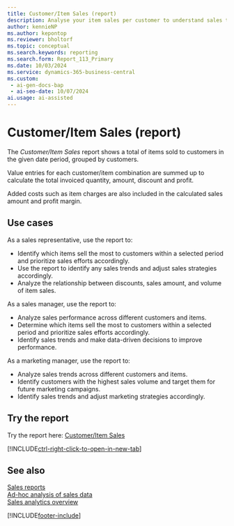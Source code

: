 ```yaml
---
title: Customer/Item Sales (report)
description: Analyse your item sales per customer to understand sales trends, optimise inventory management and improve marketing efforts. Assess the relationship between discounts, sales amount and volume of item sales.
author: kennieNP
ms.author: kepontop
ms.reviewer: bholtorf
ms.topic: conceptual
ms.search.keywords: reporting
ms.search.form: Report_113_Primary
ms.date: 10/03/2024
ms.service: dynamics-365-business-central
ms.custom:
 - ai-gen-docs-bap
 - ai-seo-date: 10/07/2024
ai.usage: ai-assisted
---
```


# Customer/Item Sales (report)

The *Customer/Item Sales* report shows a total of items sold to customers in the given date period, grouped by customers.

Value entries for each customer/item combination are summed up to calculate the total invoiced quantity, amount, discount and profit.

Added costs such as item charges are also included in the calculated sales amount and profit margin.

## Use cases

<!-- 
Prompt

Below is a report in an ERP system. Provide 3-4 use cases for different personas working with sales.
Format like this:    
  
As a <persona>, use the report to    
* use case 1  
* use case 2    

Do not capitalize the persona names. 

## Report description
Shows a list of item sales for each customer during a selected time period. The report contains information on quantity, sales amount, profit, and possible discounts. It can be used, for example, to analyze a company's customer groups.

### What the report does
Shows a total of items sold to customers in the given date period, grouped by customers.

Value entries for each customer/item combination is summed up to calculate the total invoiced quantity, amount, discount and profit.

Added costs such as item charges are also included in the calculated sales amount & profit margin.

### Use cases
Analyse your item sales per customer to understand sales trends, optimise inventory management and improve marketing efforts.

Assess the relationship between discounts, sales amount and volume of item sales.

Please include your data sources and URLs

-->

As a sales representative, use the report to:
* Identify which items sell the most to customers within a selected period and prioritize sales efforts accordingly.
* Use the report to identify any sales trends and adjust sales strategies accordingly.
* Analyze the relationship between discounts, sales amount, and volume of item sales.

As a sales manager, use the report to:
* Analyze sales performance across different customers and items.
* Determine which items sell the most to customers within a selected period and prioritize sales efforts accordingly.
* Identify sales trends and make data-driven decisions to improve performance.

As a marketing manager, use the report to:
* Analyze sales trends across different customers and items.
* Identify customers with the highest sales volume and target them for future marketing campaigns.
* Identify sales trends and adjust marketing strategies accordingly.


## Try the report

Try the report here: [Customer/Item Sales](https://businesscentral.dynamics.com?report=113)

[!INCLUDE[ctrl-right-click-to-open-in-new-tab](../includes/ctrl-right-click-to-open-in-new-tab.md)]


## See also

[Sales reports](../sales-reports.md)  
[Ad-hoc analysis of sales data](../ad-hoc-analysis-sales.md)   
[Sales analytics overview](../sales-analytics-overview.md)   

[!INCLUDE[footer-include](../includes/footer-banner.md)]